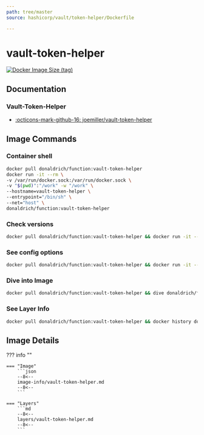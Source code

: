 ```yaml
---
path: tree/master
source: hashicorp/vault/token-helper/Dockerfile

---
```


# vault-token-helper

[![Docker Image Size (tag)](https://img.shields.io/docker/image-size/donaldrich/function/vault-token-helper?color=blue&label=donaldrich/function:vault-token-helper&logo=docker&style=flat-square)](https://hub.docker.com/r/donaldrich/function/vault-token-helper)

## Documentation

### Vault-Token-Helper

* [:octicons-mark-github-16: joemiller/vault-token-helper](https://github.com/joemiller/vault-token-helper)

## Image Commands

### Container shell

```sh
docker pull donaldrich/function:vault-token-helper
docker run -it --rm \
-v /var/run/docker.sock:/var/run/docker.sock \
-v "$(pwd)":"/work" -w "/work" \
--hostname=vault-token-helper \
--entrypoint="/bin/sh" \
--net="host" \
donaldrich/function:vault-token-helper
```

### Check versions

```sh
docker pull donaldrich/function:vault-token-helper && docker run -it --rm  donaldrich/function:vault-token-helper validate
```

### See config options

```sh
docker pull donaldrich/function:vault-token-helper && docker run -it --rm  donaldrich/function:vault-token-helper help
```

### Dive into Image

```sh
docker pull donaldrich/function:vault-token-helper && dive donaldrich/function:vault-token-helper
```

### See Layer Info

```sh
docker pull donaldrich/function:vault-token-helper && docker history donaldrich/function:vault-token-helper
```

## Image Details

??? info ""

    === "Image"
        ```json
        --8<--
        image-info/vault-token-helper.md
        --8<--
        ```

    === "Layers"
        ```md
        --8<--
        layers/vault-token-helper.md
        --8<--
        ```
